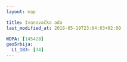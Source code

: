 ```yaml
---
layout: map

title: Ivanovačka ada
last_modified_at: 2018-05-19T23:04:03+02:00

WDPA: [145428]
geoSrbija:
  L1_183: [34]
---
```

